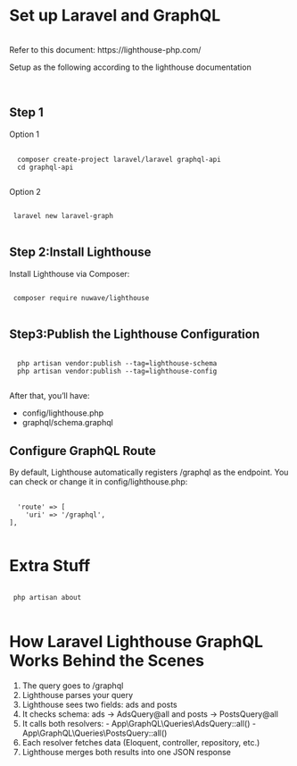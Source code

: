 <h1>Set up Laravel and GraphQL </h1>
<br>
Refer to this document: https://lighthouse-php.com/
<p> Setup as the following according to the lighthouse documentation </p>
<br>
<h2>Step 1</h2>
<p>Option 1</p>
<pre>
 <code>
  composer create-project laravel/laravel graphql-api
  cd graphql-api
 </code>
</pre>
<p>Option 2</p>
<pre>
<code>
 laravel new laravel-graph
</code>
</pre>

<h2>Step 2:Install Lighthouse</h2>
<p>Install Lighthouse via Composer:</p>
<pre>
<code>
 composer require nuwave/lighthouse
</code>
</pre>
<h2> Step3:Publish the Lighthouse Configuration </h2>
<pre>
 <code>
  php artisan vendor:publish --tag=lighthouse-schema
  php artisan vendor:publish --tag=lighthouse-config
 </code>
</pre>

<p>
After that, you’ll have:
<ul>
 <li>
  config/lighthouse.php
 </li>
 <li>
  graphql/schema.graphql
 </li>
</ul>
</p>

<h2>Configure GraphQL Route</h2>
<p>By default, Lighthouse automatically registers /graphql as the endpoint.
You can check or change it in config/lighthouse.php:</p>
<pre>
 <code>
  'route' => [
    'uri' => '/graphql',
],
 </code>
</pre>

<h1>Extra Stuff </h1>
<pre>
<code>
 php artisan about 
</code>
</pre>

<h1>How Laravel Lighthouse GraphQL Works Behind the Scenes</h1>
<ol>
  <li>
   The query goes to /graphql
  </li>
 <li>
  Lighthouse parses your query
 </li>
 <li>
  Lighthouse sees two fields: ads and posts
 </li>
 <li>
  It checks schema: ads → AdsQuery@all and posts → PostsQuery@all
 </li>
 <li>
  It calls both resolvers:
   - App\GraphQL\Queries\AdsQuery::all()
   - App\GraphQL\Queries\PostsQuery::all()
 </li>
 <li>
  Each resolver fetches data (Eloquent, controller, repository, etc.)
 </li>
 <li>
  Lighthouse merges both results into one JSON response
 </li>
</ol>

